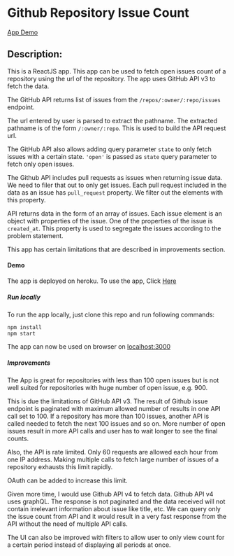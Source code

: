 # Github Repository Issue Count
[App Demo](https://dy-radius-task.herokuapp.com/)

## Description:

This is a ReactJS app.
This app can be used to fetch open issues count of a repository using the url of the repository. The app uses GitHub API v3 to fetch the data.

The GitHub API returns list of issues from the `/repos/:owner/:repo/issues` endpoint.

The url entered by user is parsed to extract the pathname. The extracted pathname is of the form `/:owner/:repo`. This is used to build the API request url.

The GitHub API also allows adding query parameter `state` to only fetch issues with a certain state. `'open'` is passed as `state` query parameter to fetch only open issues.

The Github API includes pull requests as issues when returning issue data. We need to filer that out to only get issues. Each pull request included in the data as an issue has `pull_request` property. We filter out the elements with this property.

API returns data in the form of an array of issues. Each issue element is an object with properties of the issue. One of the properties of the issue is `created_at`. This property is used to segregate the issues according to the problem statement.


This app has certain limitations that are described in improvements section.

#### Demo
The app is deployed on heroku. To use the app, Click [Here](https://dy-radius-task.herokuapp.com/)

##### Run locally
To run the app locally, just clone this repo and run following commands: 
  ```
  npm install
  npm start
  ```
  The app can now be used on browser on [localhost:3000](localhost:300)

##### Improvements

The App is great for repositories with less than 100 open issues but is not well suited for repositories with huge number of open issue, e.g. 900.

This is due the limitations of GitHub API v3. The result of Github issue endpoint is paginated with maximum allowed number of results in one API call set to 100. If a repository has more than 100 issues, another API is called needed to fetch the next 100 issues and so on. More number of open issues result in more API calls and user has to wait longer to see the final counts.

Also, the API is rate limited. Only 60 requests are allowed each hour from one IP address. Making multiple calls to fetch large number of issues of a repository exhausts this limit rapidly.

OAuth can be added to increase this limit.

Given more time, I would use Github API v4 to fetch data. Github API v4 uses graphQL. The response is not paginated and the data received will not contain irrelevant information about issue like title, etc. We can query only the issue count from API and it would result in a very fast response from the API without the need of multiple API calls.


The UI can also be improved with filters to allow user to only view count for a certain period instead of displaying all periods at once.
